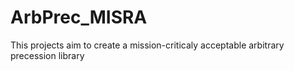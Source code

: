 # ArbPrec_MISRA
This projects aim to create a mission-criticaly acceptable arbitrary precession library
